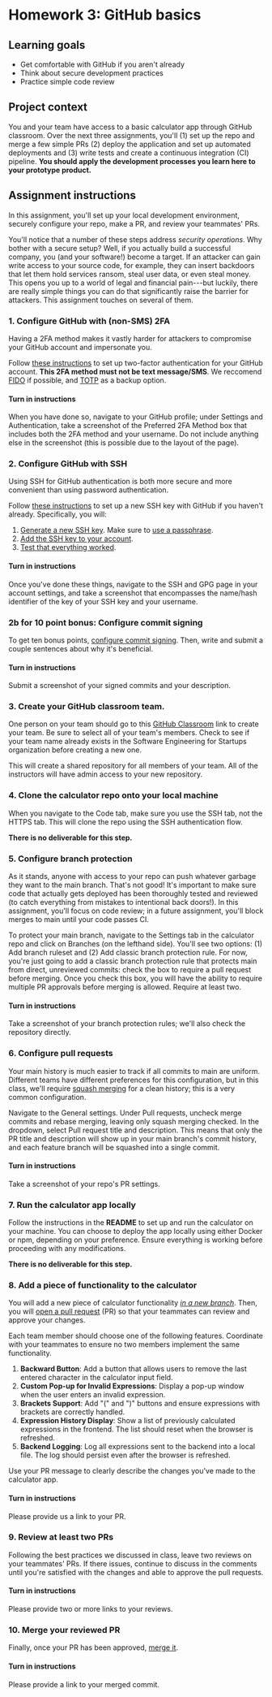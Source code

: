 # Homework 3: GitHub basics

## Learning goals

- Get comfortable with GitHub if you aren't already
- Think about secure development practices
- Practice simple code review

## Project context

You and your team have access to a basic calculator app through GitHub classroom. Over the next three assignments, you'll (1) set up the repo and merge a few simple PRs (2) deploy the application and set up automated deployments and (3) write tests and create a continuous integration (CI) pipeline. **You should apply the development processes you learn here to your prototype product.**

## Assignment instructions

In this assignment, you'll set up your local development environment, securely configure your repo, make a PR, and review your teammates' PRs.

You'll notice that a number of these steps address *security operations*. Why bother with a secure setup? Well, if you actually build a successful company, you (and your software!) become a target. If an attacker can gain write access to your source code, for example, they can insert backdoors that let them hold services ransom, steal user data, or even steal money. This opens you up to a world of legal and financial pain---but luckily, there are really simple things you can do that significantly raise the barrier for attackers. This assignment touches on several of them. 

### 1. Configure GitHub with (non-SMS) 2FA

Having a 2FA method makes it vastly harder for attackers to compromise your GitHub account and impersonate you.

Follow [these instructions](https://docs.github.com/en/authentication/securing-your-account-with-two-factor-authentication-2fa/configuring-two-factor-authentication) to set up two-factor authentication for your GitHub account. **This 2FA method must not be text message/SMS**. We reccomend [FIDO](https://fidoalliance.org/specs/u2f-specs-master/fido-u2f-overview.html) if possible, and [TOTP](https://datatracker.ietf.org/doc/html/rfc6238) as a backup option.

#### Turn in instructions

When you have done so, navigate to your GitHub profile; under Settings and Authentication, take a screenshot of the Preferred 2FA Method box that includes both the 2FA method and your username. Do not include anything else in the screenshot (this is possible due to the layout of the page).

### 2. Configure GitHub with SSH

Using SSH for GitHub authentication is both more secure and more convenient than using password authentication.

Follow [these instructions](https://docs.github.com/en/authentication/connecting-to-github-with-ssh/about-ssh) to set up a new SSH key with GitHub if you haven't already. Specifically, you will:

1. [Generate a new SSH key](https://docs.github.com/en/authentication/connecting-to-github-with-ssh/generating-a-new-ssh-key-and-adding-it-to-the-ssh-agent). Make sure to [use a passphrase](https://docs.github.com/en/authentication/connecting-to-github-with-ssh/working-with-ssh-key-passphrases).
2. [Add the SSH key to your account](https://docs.github.com/en/authentication/connecting-to-github-with-ssh/adding-a-new-ssh-key-to-your-github-account).
3. [Test that everything worked](https://docs.github.com/en/authentication/connecting-to-github-with-ssh/testing-your-ssh-connection).

#### Turn in instructions

Once you've done these things, navigate to the SSH and GPG page in your account settings, and take a screenshot that encompasses the name/hash identifier of the key of your SSH key and your username.

### 2b for 10 point bonus: Configure commit signing

To get ten bonus points, [configure commit signing](https://docs.github.com/en/authentication/managing-commit-signature-verification/signing-commits). Then, write and submit a couple sentences about why it's beneficial.

#### Turn in instructions

Submit a screenshot of your signed commits and your description.

### 3. Create your GitHub classroom team.

One person on your team should go to this [GitHub Classroom](https://classroom.github.com/a/2g4EHsgQ) link to create your team. Be sure to select all of your team's members. Check to see if your team name already exists in the Software Engineering for Startups organization before creating a new one.

This will create a shared repository for all members of your team. All of the instructors will have admin access to your new repository.

### 4. Clone the calculator repo onto your local machine

When you navigate to the Code tab, make sure you use the SSH tab, not the HTTPS tab. This will clone the repo using the SSH authentication flow.

**There is no deliverable for this step.**

### 5. Configure branch protection

As it stands, anyone with access to your repo can push whatever garbage they want to the main branch. That's not good! It's important to make sure code that actually gets deployed has been thoroughly tested and reviewed (to catch everything from mistakes to intentional back doors!). In this assignment, you'll focus on code review; in a future assignment, you'll block merges to main until your code passes CI.

To protect your main branch, navigate to the Settings tab in the calculator repo and click on Branches (on the lefthand side). You'll see two options: (1) Add branch ruleset and (2) Add classic branch protection rule. For now, you're just going to add a classic branch protection rule that protects main from direct, unreviewed commits: check the box to require a pull request before merging. Once you check this box, you will have the ability to require multiple PR approvals before merging is allowed. Require at least two.

#### Turn in instructions

Take a screenshot of your branch protection rules; we'll also check the repository directly. 

### 6. Configure pull requests

Your main history is much easier to track if all commits to main are uniform. Different teams have different preferences for this configuration, but in this class, we'll require [squash merging](https://learn.microsoft.com/en-us/azure/devops/repos/git/merging-with-squash?view=azure-devops) for a clean history; this is a very common configuration.

Navigate to the General settings. Under Pull requests, uncheck merge commits and rebase merging, leaving only squash merging checked. In the dropdown, select Pull request title and description. This means that only the PR title and description will show up in your main branch's commit history, and each feature branch will be squashed into a single commit. 

#### Turn in instructions

Take a screenshot of your repo's PR settings.

### 7. Run the calculator app locally
Follow the instructions in the **README** to set up and run the calculator on your machine. You can choose to deploy the app locally using either Docker or npm, depending on your preference. Ensure everything is working before proceeding with any modifications.

**There is no deliverable for this step.**

### 8. Add a piece of functionality to the calculator

You will add a new piece of calculator functionality [*in a new branch*](https://git-scm.com/book/en/v2/Git-Branching-Basic-Branching-and-Merging). Then, you will [open a pull request](https://docs.github.com/en/pull-requests/collaborating-with-pull-requests/proposing-changes-to-your-work-with-pull-requests/creating-a-pull-request?tool=webui) (PR) so that your teammates can review and approve your changes. 

Each team member should choose one of the following features. Coordinate with your teammates to ensure no two members implement the same functionality.

  1. **Backward Button**: Add a button that allows users to remove the last entered character in the calculator input field.
  1. **Custom Pop-up for Invalid Expressions**: Display a pop-up window when the user enters an invalid expression.
  1. **Brackets Support**: Add "(" and ")" buttons and ensure expressions with brackets are correctly handled.
  1. **Expression History Display**: Show a list of previously calculated expressions in the frontend. The list should reset when the browser is refreshed.
  1. **Backend Logging**: Log all expressions sent to the backend into a local file. The log should persist even after the browser is refreshed.

Use your PR message to clearly describe the changes you've made to the calculator app.

#### Turn in instructions

Please provide us a link to your PR.

### 9. Review at least two PRs

Following the best practices we discussed in class, leave two reviews on your teammates' PRs. If there issues, continue to discuss in the comments until you're satisfied with the changes and able to approve the pull requests.

#### Turn in instructions

Please provide two or more links to your reviews. 

### 10. Merge your reviewed PR

Finally, once your PR has been approved, [merge it](https://docs.github.com/en/pull-requests/collaborating-with-pull-requests/incorporating-changes-from-a-pull-request/merging-a-pull-request).

#### Turn in instructions

Please provide a link to your merged commit. 
